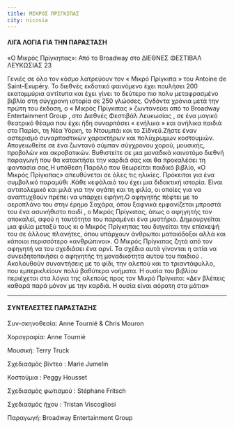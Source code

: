 ```yaml
---
title: ΜΙΚΡΟΣ ΠΡΙΓΚΙΠΑΣ
city: nicosia
---
```


#### ΛΙΓΑ ΛΟΓΙΑ ΓΙΑ ΤΗΝ ΠΑΡΑΣΤΑΣΗ

«Ο Μικρός Πρίγκηπας»: Από το	Broadway	στο ΔΙΕΘΝΕΣ ΦΕΣΤΙΒΑΛ ΛΕΥΚΩΣΙΑΣ 23

Γενιές σε όλο τον κόσμο λατρεύουν τον	« Μικρό Πρίγκιπα	» του Antoine de Saint-Exupéry. Το διεθνές εκδοτικό φαινόμενο έχει πουλήσει 200 εκατομμύρια αντίτυπα και έχει γίνει το δεύτερο πιο	πολυ μεταφρασμένο βιβλίο στη σύγχρονη ιστορία σε 250 γλώσσες.	Ογδόντα χρόνια μετά την πρώτη του έκδοση, ο	« Μικρός Πρίγκιπας	» ζωντανεύει	από το Broadway	Entertainment	Group , στο Διεθνές Φεστιβάλ Λευκωσίας	, σε ένα μαγικό θεατρικό θέαμα που έχει ήδη συναρπάσει	« ενήλικα » και ανήλικα παιδιά στο Παρίσι, τη Νέα Υόρκη, το Ντουμπάι και το Σίδνεϋ.Ζήστε έναν αστερισμό συναρπαστικών χαρακτήρων και πολύχρωμων κοστουμιών. Απογειωθείτε σε ένα ζωντανό σύμπαν σύγχρονου χορού, μουσικής, προβολών και ακροβατικών. Βυθιστείτε σε μια μοναδικά καινοτόμο διεθνή παραγωγή που θα κατακτήσει την καρδιά σας και θα προκαλέσει τη φαντασία σας.Η υπόθεση Παρόλο που θεωρείται παιδικό	βιβλίο, «Ο Μικρός Πρίγκιπας» απευθύνεται σε όλες τις ηλικίες. Πρόκειται για ένα συμβολικό παραμύθι	.Κάθε κεφάλαιό του έχει μια διδακτική ιστορία.	Είναι αντιπολεμικό και μιλά για την αγάπη και τη φιλία, οι οποίες για να αναπτυχθούν πρέπει να υπάρχει ειρήνη.Ο αφηγητής πέφτει με το αεροπλάνο του στην έρημο Σαχάρα, όπου	ξαφνικά εμφανίζεται μπροστά του	ένα ασυνήθιστο παιδί	, ο Μικρός Πρίγκιπας, όπως ο αφηγητής τον αποκαλεί, αφού η ταυτότητα του παραμένει ένα μυστήριο. Δημιουργείται μια φιλία μεταξύ τους κι ο Μικρός Πρίγκηπας	του διηγείται την επίσκεψή του σε άλλους πλανήτες, όπου υπάρχουν άνθρωποι ματαιόδοξοι αλλά και κάποιοι περισσότερο «ανθρώπινοι».	Ο Μικρός Πρίγκιπας ζητά	από τον αφηγητή	να του σχεδιάσει ένα αρνί. Τα σχέδια αυτά	γίνονται η αιτία να συνειδητοποιήσει	ο αφηγητής	τη μοναδικότητα	αυτού του παιδιού . Ακολουθούν	συναντήσεις	με το φίδι, την αλεπού	και το τριαντάφυλλο, που εμπερικλείουν πολύ βαθύτερα νοήματα.	Η ουσία του βιβλίου περιέχεται στα λόγια της αλεπούς προς τον Μικρό Πρίγκιπα: «Δεν βλέπεις καθαρά παρά μόνον με την καρδιά. Η ουσία είναι αόρατη στα μάτια»&#x9;

***

#### ΣΥΝΤΕΛΕΣΤΕΣ ΠΑΡΑΣΤΑΣΗΣ

Συν-σκηνοθεσία: Anne Tournié & Chris Mouron

Χορογραφία: Anne Tournié

Μουσική: Terry Truck

Σχεδιασμός	βίντεο : Marie Jumelin

Κοστούμια	: Peggy Housset

Σχεδιασμός	φωτισμού	: Stéphane Fritsch

Σχεδιασμός	ήχου : Tristan Viscogliosi

Παραγωγή: Broadway Entertainment Group
